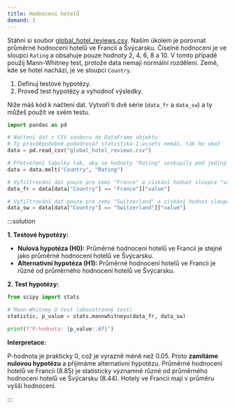 ```yaml
---
title: Hodnocení hotelů
demand: 2
---
```


Stáhni si soubor [global_hotel_reviews.csv](assets/global_hotel_reviews.csv). Naším úkolem je porovnat průměrné hodnocení hotelů ve Francii a Švýcarsku. Číselné hodnocení je ve sloupci `Rating` a obsahuje pouze hodnoty 2, 4, 6, 8 a 10. V tomto případě použij Mann-Whitney test, protože data nemají normální rozdělení. Země, kde se hotel nachází, je ve sloupci `Country`.

1. Definuj testové hypotézy.
1. Proveď test hypotézy a vyhodnoť výsledky.

Níže máš kód k načtení dat. Vytvoří ti dvě série (`data_fr` a `data_sw`) a ty můžeš použít ve svém testu.


```python
import pandas as pd

# Načtení dat z CSV souboru do DataFrame objektu
# Ty pravděpodobně podadresář statistika-1-assets nemáš, tak ho smaž
data = pd.read_csv("global_hotel_reviews.csv")

# Přetvoření tabulky tak, aby se hodnoty "Rating" seskupily pod jediný sloupec "variable"
data = data.melt("Country", "Rating")

# Vyfiltrování dat pouze pro zemi "France" a získání hodnot sloupce "value"
data_fr = data[data["Country"] == "France"]["value"]

# Vyfiltrování dat pouze pro zemi "Switzerland" a získání hodnot sloupce "value"
data_sw = data[data["Country"] == "Switzerland"]["value"]

```

:::solution

**1. Testové hypotézy:**

- **Nulová hypotéza (H0):** Průměrné hodnocení hotelů ve Francii je stejné jako průměrné hodnocení hotelů ve Švýcarsku.
- **Alternativní hypotéza (H1):** Průměrné hodnocení hotelů ve Francii je různé od průměrného hodnocení hotelů ve Švýcarsku.

**2. Test hypotézy:**

```python
from scipy import stats

# Mann-Whitney U test (oboustranný test)
statistic, p_value = stats.mannwhitneyu(data_fr, data_sw)

print(f"P-hodnota: {p_value:.6f}")
```

**Interpretace:**

P-hodnota je prakticky 0, což je výrazně méně než 0.05. Proto **zamítáme nulovou hypotézu** a přijímáme alternativní hypotézu. Průměrné hodnocení hotelů ve Francii (8.85) je statisticky významně různé od průměrného hodnocení hotelů ve Švýcarsku (8.44). Hotely ve Francii mají v průměru vyšší hodnocení.

:::
